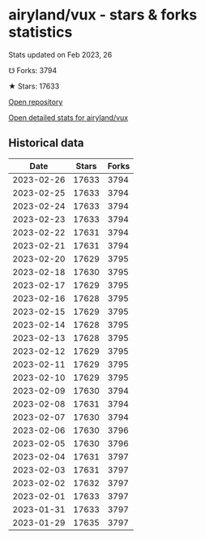 # airyland/vux - stars & forks statistics

Stats updated on Feb 2023, 26

☋ Forks: 3794

★ Stars: 17633

[Open repository](https://github.com/airyland/vux)

[Open detailed stats for airyland/vux](https://reviewgithub.com/rep/airyland/vux)

## Historical data
| Date | Stars | Forks |
|------|-------|-------|
| 2023-02-26 | 17633 | 3794 | 
| 2023-02-25 | 17633 | 3794 | 
| 2023-02-24 | 17633 | 3794 | 
| 2023-02-23 | 17633 | 3794 | 
| 2023-02-22 | 17631 | 3794 | 
| 2023-02-21 | 17631 | 3794 | 
| 2023-02-20 | 17629 | 3795 | 
| 2023-02-18 | 17630 | 3795 | 
| 2023-02-17 | 17629 | 3795 | 
| 2023-02-16 | 17628 | 3795 | 
| 2023-02-15 | 17629 | 3795 | 
| 2023-02-14 | 17628 | 3795 | 
| 2023-02-13 | 17628 | 3795 | 
| 2023-02-12 | 17629 | 3795 | 
| 2023-02-11 | 17629 | 3795 | 
| 2023-02-10 | 17629 | 3795 | 
| 2023-02-09 | 17630 | 3794 | 
| 2023-02-08 | 17631 | 3794 | 
| 2023-02-07 | 17630 | 3794 | 
| 2023-02-06 | 17630 | 3796 | 
| 2023-02-05 | 17630 | 3796 | 
| 2023-02-04 | 17631 | 3797 | 
| 2023-02-03 | 17631 | 3797 | 
| 2023-02-02 | 17632 | 3797 | 
| 2023-02-01 | 17633 | 3797 | 
| 2023-01-31 | 17633 | 3797 | 
| 2023-01-29 | 17635 | 3797 | 

